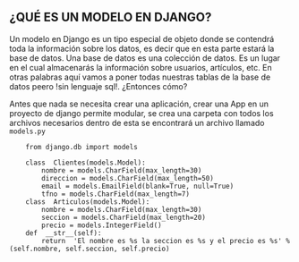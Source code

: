 ## **¿QUÉ ES UN MODELO EN DJANGO?**
Un modelo en Django es un tipo especial de objeto donde se contendrá toda la información sobre los datos, es decir que en esta parte estará la base de datos. Una base de datos es una colección de datos. Es un lugar en el cual almacenarás la información sobre usuarios, artículos, etc. 
En otras palabras aquí vamos a poner todas nuestras tablas de la base de datos peero !sin lenguaje sql!. ¿Entonces cómo?

Antes que nada se necesita crear una aplicación, crear una App en un proyecto de django permite  modular, se crea una carpeta con todos los archivos necesarios dentro de esta se encontrará un archivo llamado  `models.py` 
		
		from django.db import models
		
		class  Clientes(models.Model):
			nombre = models.CharField(max_length=30)
			direccion = models.CharField(max_length=50)
			email = models.EmailField(blank=True, null=True)
			tfno = models.CharField(max_length=7)
		class  Articulos(models.Model):
			nombre = models.CharField(max_length=30)
			seccion = models.CharField(max_length=20)
			precio = models.IntegerField()
		def  __str__(self):
			return  'El nombre es %s la seccion es %s y el precio es %s' % (self.nombre, self.seccion, self.precio)
